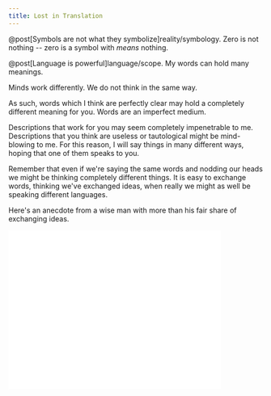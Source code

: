 ```yaml
---
title: Lost in Translation
---
```

@post[Symbols are not what they symbolize]reality/symbology. Zero is not nothing -- zero is a symbol with *means* nothing.

@post[Language is powerful]language/scope. My words can hold many meanings.

Minds work differently. We do not think in the same way.

As such, words which I think are perfectly clear may hold a completely different meaning for you. Words are an imperfect medium.

Descriptions that work for you may seem completely impenetrable to me. Descriptions that you think are useless or tautological might be mind-blowing to me. For this reason, I will say things in many different ways, hoping that one of them speaks to you.

Remember that even if we're saying the same words and nodding our heads we might be thinking completely different things. It is easy to exchange words, thinking we've exchanged ideas, when really we might as well be speaking different languages.

Here's an anecdote from a wise man with more than his fair share of exchanging ideas.

<object width="420" height="315">
<param name="movie" value="//www.youtube.com/v/Cj4y0EUlU-Y?hl=en_US&amp;version=3"/>
<param name="allowFullScreen" value="true"/>
<param name="allowscriptaccess" value="always"/>
<embed src="//www.youtube.com/v/Cj4y0EUlU-Y?hl=en_US&amp;version=3&amp;autoplay=0&amp;start=135" type="application/x-shockwave-flash" width="420" height="315" allowscriptaccess="always" allowfullscreen="true"/>
</object>

